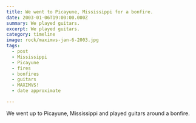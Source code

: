 ```yaml
---
title: We went to Picayune, Mississippi for a bonfire.
date: 2003-01-06T19:00:00.000Z
summary: We played guitars.
excerpt: We played guitars.
category: timeline
image: rock/maximvs-jan-6-2003.jpg
tags:
  - post 
  - Mississippi
  - Picayune
  - fires
  - bonfires
  - guitars
  - MAXIMVS!
  - date approximate

---
```


We went up to Picayune, Mississippi and played guitars around a bonfire.